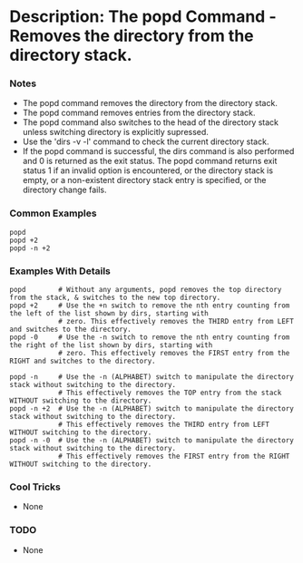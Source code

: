 # Description: The popd Command - Removes the directory from the directory stack.

### Notes
* The popd command removes the directory from the directory stack.
* The popd command removes entries from the directory stack.
* The popd command also switches to the head of the directory stack unless switching directory is explicitly
  supressed.
* Use the 'dirs -v -l' command to check the current directory stack.
* If the popd command is successful, the dirs command is also performed and 0 is returned as the exit status.
  The popd command returns exit status 1 if an invalid option is encountered, or the directory stack is empty,
  or a non-existent directory stack entry is specified, or the directory change fails.

### Common Examples
```shell
popd
popd +2
popd -n +2
```

### Examples With Details
```shell
popd        # Without any arguments, popd removes the top directory from the stack, & switches to the new top directory.
popd +2     # Use the +n switch to remove the nth entry counting from the left of the list shown by dirs, starting with
            # zero. This effectively removes the THIRD entry from LEFT and switches to the directory.
popd -0     # Use the -n switch to remove the nth entry counting from the right of the list shown by dirs, starting with
            # zero. This effectively removes the FIRST entry from the RIGHT and switches to the directory.

popd -n     # Use the -n (ALPHABET) switch to manipulate the directory stack without switching to the directory.
            # This effectively removes the TOP entry from the stack WITHOUT switching to the directory.
popd -n +2  # Use the -n (ALPHABET) switch to manipulate the directory stack without switching to the directory.
            # This effectively removes the THIRD entry from LEFT WITHOUT switching to the directory.
popd -n -0  # Use the -n (ALPHABET) switch to manipulate the directory stack without switching to the directory.
            # This effectively removes the FIRST entry from the RIGHT WITHOUT switching to the directory.
```

### Cool Tricks
* None

### TODO
* None
